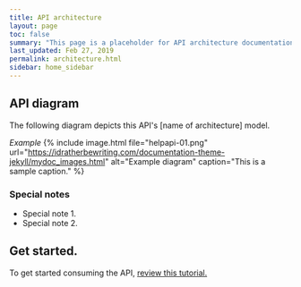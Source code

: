 ```yaml
---
title: API architecture
layout: page
toc: false
summary: "This page is a placeholder for API architecture documentation. This website is an experiment to test publishing tools. The content is just placeholder text."
last_updated: Feb 27, 2019
permalink: architecture.html
sidebar: home_sidebar
---
```


## API diagram
The following diagram depicts this API's [name of architecture] model.

*Example*
{% include image.html file="helpapi-01.png" url="https://idratherbewriting.com/documentation-theme-jekyll/mydoc_images.html" alt="Example diagram" caption="This is a sample caption." %}

### Special notes

* Special note 1.
* Special note 2.

## Get started.
To get started consuming the API, [review this tutorial.](gettingstarted.html)
